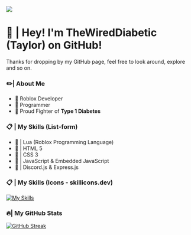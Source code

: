 <!-- Image Here -->
<img src="https://images.unsplash.com/photo-1518958632376-a65d6b8cab9a?ixlib=rb-4.0.3&ixid=M3wxMjA3fDB8MHxwaG90by1wYWdlfHx8fGVufDB8fHx8fA%3D%3D&auto=format&fit=crop&w=2512&q=80">

# 👋 | Hey! I'm TheWiredDiabetic (Taylor) on GitHub!
Thanks for dropping by my GitHub page, feel free to look around, explore and so on.


### ✏️| About Me
- 🔨 Roblox Developer
- 🔨 Programmer
- 💉 Proud Fighter of **Type 1 Diabetes**

### 📋 | My Skills (List-form)
- 📜 | Lua (Roblox Programming Language)
- 📜 | HTML 5
- 📜 | CSS 3
- 📜 | JavaScript & Embedded JavaScript
- 📜 | Discord.js & Express.js

### 📋 | My Skills (Icons - skillicons.dev)
[![My Skills](https://skillicons.dev/icons?i=js,html,css,mysql,lua,discordjs,express)](https://skillicons.dev)

### 🔥| My GitHub Stats
[![GitHub Streak](https://streak-stats.demolab.com?user=TheWiredDiabetic&theme=city-lights&hide_border=true)](https://git.io/streak-stats)

